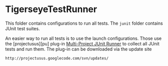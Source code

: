 # TigerseyeTestRunner

This folder contains configurations to run all tests.
The `junit` folder contains JUnit test suites.

An easier way to run all tests is to use the
launch configurations. Those use the [projectusus][pu] plug-in
[Multi-Project JUnit Runner][ats] to collect all JUnit tests
and run them. The plug-in can be downloaded via the update site
	
	http://projectusus.googlecode.com/svn/updates/	


[projectusus]: http://code.google.com/p/projectusus/
[ats]: http://code.google.com/p/projectusus/wiki/AutomaticTestSuites
